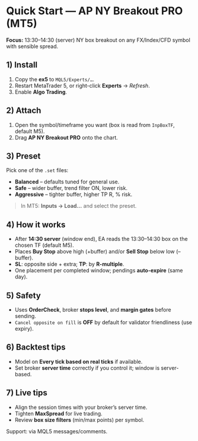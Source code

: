 # Quick Start — AP NY Breakout PRO (MT5)

**Focus:** 13:30–14:30 (server) NY box breakout on any FX/Index/CFD symbol with sensible spread.

## 1) Install
1. Copy the **ex5** to `MQL5/Experts/…`.
2. Restart MetaTrader 5, or right-click **Experts** → *Refresh*.
3. Enable **Algo Trading**.

## 2) Attach
1. Open the symbol/timeframe you want (box is read from `InpBoxTF`, default M5).
2. Drag **AP NY Breakout PRO** onto the chart.

## 3) Preset
Pick one of the `.set` files:
- **Balanced** – defaults tuned for general use.
- **Safe** – wider buffer, trend filter ON, lower risk.
- **Aggressive** – tighter buffer, higher TP R, % risk.

> In MT5: **Inputs → Load…** and select the preset.

## 4) How it works
- After **14:30 server** (window end), EA reads the 13:30–14:30 box on the chosen TF (default M5).
- Places **Buy Stop** above high (+buffer) and/or **Sell Stop** below low (–buffer).
- **SL**: opposite side + extra; **TP**: by **R-multiple**.
- One placement per completed window; pendings **auto-expire** (same day).

## 5) Safety
- Uses **OrderCheck**, broker **stops level**, and **margin gates** before sending.
- `Cancel opposite on fill` is **OFF** by default for validator friendliness (use expiry).

## 6) Backtest tips
- Model on **Every tick based on real ticks** if available.
- Set broker **server time** correctly if you control it; window is server-based.

## 7) Live tips
- Align the session times with your broker’s server time.
- Tighten **MaxSpread** for live trading.
- Review **box size filters** (min/max points) per symbol.

Support: via MQL5 messages/comments.
